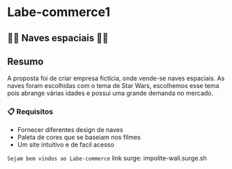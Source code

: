 # Labe-commerce1
## 🚀🚀 Naves espaciais 🚀🚀

## Resumo
A proposta foi de criar empresa fictícia, onde vende-se naves espaciais. As naves foram escolhidas com o tema de Star Wars, escolhemos esse tema pois abrange várias idades e possui uma grande demanda no mercado. 

### 📋  Requisitos

- Fornecer diferentes design de naves
- Paleta de cores que se baseiam nos filmes
- Um site intuitivo e de facil acesso


```Sejam bem vindos ao Labe-commerce```
link surge: impolite-wall.surge.sh
